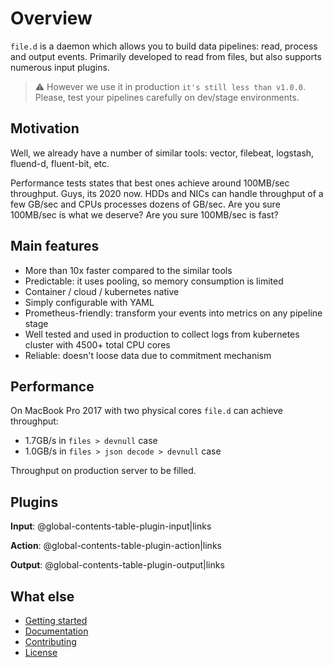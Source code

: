 # Overview
`file.d` is a daemon which allows you to build data pipelines: read, process and output events. Primarily developed to read from files, but also supports numerous input plugins. 

> ⚠ However we use it in production `it's still less than v1.0.0`. Please, test your pipelines carefully on dev/stage environments.  

## Motivation
Well, we already have a number of similar tools: vector, filebeat, logstash, fluend-d, fluent-bit, etc.

Performance tests states that best ones achieve around 100MB/sec throughput. 
Guys, its 2020 now. HDDs and NICs can handle throughput of a few GB/sec and CPUs processes dozens of GB/sec. Are you sure 100MB/sec is what we deserve? Are you sure 100MB/sec is fast?

## Main features
* More than 10x faster compared to the similar tools
* Predictable: it uses pooling, so memory consumption is limited 
* Container / cloud / kubernetes native
* Simply configurable with YAML
* Prometheus-friendly: transform your events into metrics on any pipeline stage
* Well tested and used in production to collect logs from kubernetes cluster with 4500+ total CPU cores
* Reliable: doesn't loose data due to commitment mechanism

## Performance
On MacBook Pro 2017 with two physical cores `file.d` can achieve throughput:
* 1.7GB/s in `files > devnull` case
* 1.0GB/s in `files > json decode > devnull` case

Throughput on production server to be filled.  

## Plugins

**Input**: @global-contents-table-plugin-input|links

**Action**: @global-contents-table-plugin-action|links

**Output**: @global-contents-table-plugin-output|links

## What else
* [Getting started](/docs/QUICKSTART.md)
* [Documentation](/docs/BENCHMARKS.md)
* [Contributing](/docs/LICENSE.md)
* [License](/docs/LICENSE.md?id=license)

